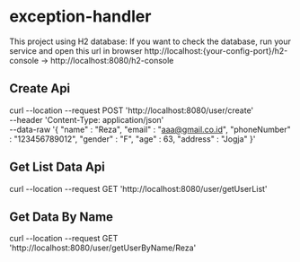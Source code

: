 # exception-handler

This project using H2 database:
If you want to check the database,
run your service and open this url in browser 
http://localhost:{your-config-port}/h2-console -> http://localhost:8080/h2-console

## Create Api
curl --location --request POST 'http://localhost:8080/user/create' \
--header 'Content-Type: application/json' \
--data-raw '{
    "name" : "Reza",
    "email" : "aaa@gmail.co.id",
    "phoneNumber" : "123456789012",
    "gender" : "F",
    "age" : 63,
    "address" : "Jogja"
}'

## Get List Data Api
curl --location --request GET 'http://localhost:8080/user/getUserList'

## Get Data By Name
curl --location --request GET 'http://localhost:8080/user/getUserByName/Reza'
